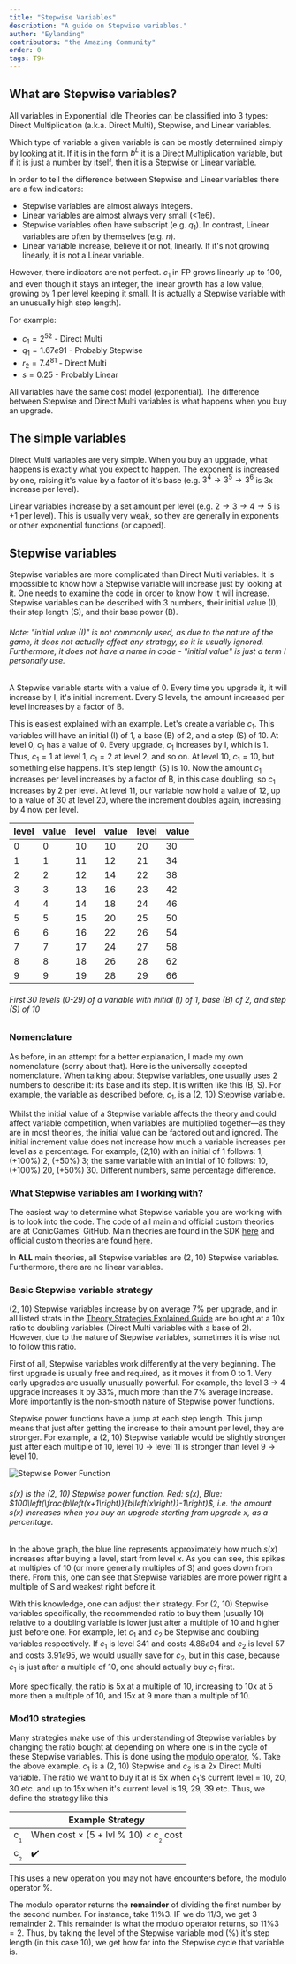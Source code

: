 ```yaml
---
title: "Stepwise Variables"
description: "A guide on Stepwise variables."
author: "Eylanding"
contributors: "the Amazing Community"
order: 0
tags: T9+
---
```


## What are Stepwise variables?

All variables in Exponential Idle Theories can be classified into 3 types: Direct Multiplication (a.k.a. Direct Multi), Stepwise, and Linear variables.

Which type of variable a given variable is can be mostly determined simply by looking at it. If it is in the form $b^L$ it is a Direct Multiplication variable, but if it is just a number by itself, then it is a Stepwise or Linear variable.

 In order to tell the difference between Stepwise and Linear variables there are a few indicators:

- Stepwise variables are almost always integers.
- Linear variables are almost always very small (<1e6).
- Stepwise variables often have subscript (e.g. $q_1$). In contrast, Linear variables are often by themselves (e.g. $n$).
- Linear variable increase, believe it or not, linearly. If it's not growing linearly, it is not a Linear variable.

However, there indicators are not perfect. $c_1$ in FP grows linearly up to 100, and even though it stays an integer, the linear growth has a low value, growing by 1 per level keeping it small. It is actually a Stepwise variable with an unusually high step length).

For example:
- $c_1 = 2^{52}$ - Direct Multi
- $q_1 = 1.67e91$ - Probably Stepwise
- $r_2 = 7.4^{81}$ - Direct Multi
- $s = 0.25$ - Probably Linear

All variables have the same cost model (exponential). The difference between Stepwise and Direct Multi variables is what happens when you buy an upgrade.

## The simple variables

Direct Multi variables are very simple. When you buy an upgrade, what happens is exactly what you expect to happen. The exponent is increased by one, raising it's value by a factor of it's base (e.g. $3{^4}\rightarrow 3^{5}\rightarrow 3^{6}$ is $3$x increase per level).

Linear variables increase by a set amount per level (e.g. $2\rightarrow3\rightarrow4\rightarrow5$ is $+1$ per level). This is usually very weak, so they are generally in exponents or other exponential functions (or capped).

## Stepwise variables

Stepwise variables are more complicated than Direct Multi variables. It is impossible to know how a Stepwise variable will increase just by looking at it. One needs to examine the code in order to know how it will increase. Stepwise variables can be described with 3 numbers, their initial value (I), their step length (S), and their base power (B).

###### Note: "initial value (I)" is not commonly used, as due to the nature of the game, it does not actually affect any strategy, so it is usually ignored. Furthermore, it does not have a name in code - "initial value" is just a term I personally use.

A Stepwise variable starts with a value of 0. Every time you upgrade it, it will increase by I, it's initial increment. Every S levels, the amount increased per level increases by a factor of B.

This is easiest explained with an example. Let's create a variable $c_1$. This variables will have an initial (I) of 1, a base (B) of 2, and a step (S) of 10. At level 0, $c_1$ has a value of 0. Every upgrade, $c_1$ increases by I, which is 1. Thus, $c_1 = 1$ at level 1, $c_1 = 2$ at level 2, and so on. At level 10, $c_1 = 10$, but something else happens. It's step length (S) is 10. Now the amount $c_1$ increases per level increases by a factor of B, in this case doubling, so $c_1$ increases by 2 per level. At level 11, our variable now hold a value of 12, up to a value of 30 at level 20, where the increment doubles again, increasing by 4 now per level.

| level | value | level | value | level | value |
|-------|-------|-------|-------|-------|-------|
| 0     | 0     | 10    | 10    | 20    | 30    |
| 1     | 1     | 11    | 12    | 21    | 34    |
| 2     | 2     | 12    | 14    | 22    | 38    |
| 3     | 3     | 13    | 16    | 23    | 42    |
| 4     | 4     | 14    | 18    | 24    | 46    |
| 5     | 5     | 15    | 20    | 25    | 50    |
| 6     | 6     | 16    | 22    | 26    | 54    |
| 7     | 7     | 17    | 24    | 27    | 58    |
| 8     | 8     | 18    | 26    | 28    | 62    |
| 9     | 9     | 19    | 28    | 29    | 66    |

###### First 30 levels (0-29) of a variable with initial (I) of 1, base (B) of 2, and step (S) of 10

### Nomenclature

As before, in an attempt for a better explanation, I made my own nomenclature (sorry about that). Here is the universally accepted nomenclature. When talking about Stepwise variables, one usually uses 2 numbers to describe it: its base and its step. It is written like this (B, S). For example, the variable as described before, $c_1$, is a (2, 10) Stepwise variable.

 Whilst the initial value of a Stepwise variable affects the theory and could affect variable competition, when variables are multiplied together—as they are in most theories, the initial value can be factored out and ignored. The initial increment value does not increase how much a variable increases per level as a percentage. For example, (2,10) with an initial of 1 follows: 1, (+100%) 2, (+50%) 3; the same variable with an initial of 10 follows: 10, (+100%) 20, (+50%) 30. Different numbers, same percentage difference.

### What Stepwise variables am I working with?

The easiest way to determine what Stepwise variable you are working with is to look into the code. The code of all main and official custom theories are at ConicGames' GitHub. Main theories are found in the SDK [here](https://github.com/conicgames/theory-sdk/tree/main/samples) and official custom theories are found [here](https://github.com/conicgames/custom-theories/tree/main/official).

In **ALL** main theories, all Stepwise variables are (2, 10) Stepwise variables. Furthermore, there are no linear variables.

### Basic Stepwise variable strategy

(2, 10) Stepwise variables increase by on average $7\%$ per upgrade, and in all listed strats in the [Theory Strategies Explained Guide](https://exponential-idle-guides.netlify.app/guides/theory-strategies/) are bought at a 10x ratio to doubling variables (Direct Multi variables with a base of 2). However, due to the nature of Stepwise variables, sometimes it is wise not to follow this ratio.

First of all, Stepwise variables work differently at the very beginning. The first upgrade is usually free and required, as it moves it from 0 to 1. Very early upgrades are usually unusually powerful. For example, the level 3 -> 4 upgrade increases it by $33\%$, much more than the $7\%$ average increase. More importantly is the non-smooth nature of Stepwise power functions.

 Stepwise power functions have a jump at each step length. This jump means that just after getting the increase to their amount per level, they are stronger. For example, a (2, 10) Stepwise variable would be slightly stronger just after each multiple of 10, level 10 -> level 11 is stronger than level 9 -> level 10.

![Stepwise Power Function](/images/stepwise.png)

###### $s(x)$ is the (2, 10) Stepwise power function. Red: $s(x)$, Blue: $100\left(\frac{b\left(x+1\right)}{b\left(x\right)}-1\right)$, i.e. the amount s(x) increases when you buy an upgrade starting from upgrade x, as a percentage.

In the above graph, the blue line represents approximately how much $s(x)$ increases after buying a level, start from level $x$. As you can see, this spikes at multiples of 10 (or more generally multiples of S) and goes down from there. From this, one can see that Stepwise variables are more power right a multiple of S and weakest right before it.

With this knowledge, one can adjust their strategy. For (2, 10) Stepwise variables specifically, the recommended ratio to buy them (usually 10) relative to a doubling variable is lower just after a multiple of 10 and higher just before one. For example, let $c_1$ and $c_2$ be Stepwise and doubling variables respectively. If $c_1$ is level 341 and costs $4.86e94$ and $c_2$ is level 57 and costs $3.91e95$, we would usually save for $c_2$, but in this case, because $c_1$ is just after a multiple of 10, one should actually buy $c_1$ first.

More specifically, the ratio is 5x at a multiple of 10, increasing to 10x at 5 more then a multiple of 10, and 15x at 9 more than a multiple of 10.

### Mod10 strategies

Many strategies make use of this understanding of Stepwise variables by changing the ratio bought at depending on where one is in the cycle of these Stepwise variables. This is done using the [modulo operator](https://exponential-idle-guides.netlify.app/guides/theory-strategies/#modulus-explanation), $\%$. Take the above example. $c_1$ is a (2, 10) Stepwise and $c_2$ is a 2x Direct Multi variable. The ratio we want to buy it at is 5x when $c_1$'s current level = 10, 20, 30 etc. and up to 15x when it's current level is 19, 29, 39 etc. Thus, we define the strategy like this

<table class="spqcey">
<thead>
   <tr>
      <th class="invisible"></th>
      <th colspan="2" style="text-align:center">Example Strategy</th>
   </tr>
</thead>
   <tbody>
      <tr>
         <td class="leftHeader">c<sub><sub><small>1</small></sub></sub></td>
         <td>When cost × (5 + lvl % 10) < c<sub><sub><small>2</small></sub></sub> cost</td>
      </tr>
      <tr>
         <td class="leftHeader">c<sub><sub><small>2</small></sub></sub></td>
         <td>✔️</td>
      </tr>
   </tbody>
</table>

This uses a new operation you may not have encounters before, the modulo operator $\%$.

The modulo operator returns the **remainder** of dividing the first number by the second number. For instance, take $11 \% 3$. IF we do 11/3, we get 3 remainder 2. This remainder is what the modulo operator returns, so $11 \% 3 = 2$. Thus, by taking the level of the Stepwise variable mod ($\%$) it's step length (in this case 10), we get how far into the Stepwise cycle that variable is.
